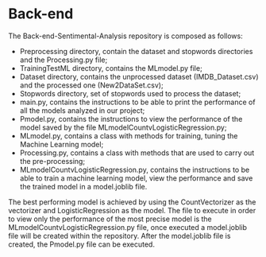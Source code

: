# Back-end
 
The Back-end-Sentimental-Analysis repository is composed as follows:

- Preprocessing directory, contain the dataset and stopwords directories and the Processing.py file;
- TrainingTestML directory, contains the MLmodel.py file;
- Dataset directory, contains the unprocessed dataset (IMDB_Dataset.csv) and the processed one (New2DataSet.csv);
- Stopwords directory, set of stopwords used to process the dataset;
- main.py, contains the instructions to be able to print the performance of all the models analyzed in our project;
- Pmodel.py, contains the instructions to view the performance of the model saved by the file MLmodelCountvLogisticRegression.py;
- MLmodel.py, contains a class with methods for training, tuning the Machine Learning model;
- Processing.py, contains a class with methods that are used to carry out the pre-processing;
- MLmodelCountvLogisticRegression.py, contains the instructions to be able to train a machine learning model, view the performance and save the trained model in a model.joblib file.

The best performing model is achieved by using the CountVectorizer as the vectorizer and LogisticRegression as the model. 
The file to execute in order to view only the performance of the most precise model is the MLmodelCountvLogisticRegression.py file, once executed a model.joblib file will be created within the repository. 
After the model.joblib file is created, the Pmodel.py file can be executed.



